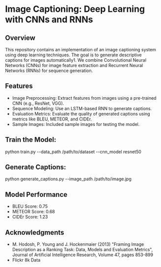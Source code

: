 # Image Captioning: Deep Learning with CNNs and RNNs
## Overview
This repository contains an implementation of an image captioning system using deep learning techniques. The goal is to generate descriptive captions for images automatically1. We combine Convolutional Neural Networks (CNNs) for image feature extraction and Recurrent Neural Networks (RNNs) for sequence generation.

## Features
* Image Preprocessing: Extract features from images using a pre-trained CNN (e.g., ResNet, VGG).
* Sequence Modeling: Use an LSTM-based RNN to generate captions.
* Evaluation Metrics: Evaluate the quality of generated captions using metrics like BLEU, METEOR, and CIDEr.
* Sample Images: Included sample images for testing the model.

## Train the Model:
python train.py --data_path /path/to/dataset --cnn_model resnet50

## Generate Captions:
python generate_captions.py --image_path /path/to/image.jpg

## Model Performance
* BLEU Score: 0.75
* METEOR Score: 0.68
* CIDEr Score: 1.23

## Acknowledgments
* M. Hodosh, P. Young and J. Hockenmaier (2013) "Framing Image Description as a Ranking Task: Data, Models and Evaluation Metrics", Journal of Artificial Intelligence Research, Volume 47, pages 853-899
* Flickr 8k Data
